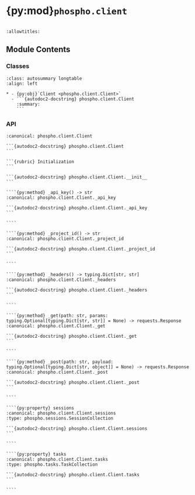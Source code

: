 # {py:mod}`phospho.client`

```{py:module} phospho.client
```

```{autodoc2-docstring} phospho.client
:allowtitles:
```

## Module Contents

### Classes

````{list-table}
:class: autosummary longtable
:align: left

* - {py:obj}`Client <phospho.client.Client>`
  - ```{autodoc2-docstring} phospho.client.Client
    :summary:
    ```
````

### API

`````{py:class} Client(api_key: typing.Optional[str] = None, project_id: typing.Optional[str] = None, base_url: typing.Optional[str] = None)
:canonical: phospho.client.Client

```{autodoc2-docstring} phospho.client.Client
```

```{rubric} Initialization
```

```{autodoc2-docstring} phospho.client.Client.__init__
```

````{py:method} _api_key() -> str
:canonical: phospho.client.Client._api_key

```{autodoc2-docstring} phospho.client.Client._api_key
```

````

````{py:method} _project_id() -> str
:canonical: phospho.client.Client._project_id

```{autodoc2-docstring} phospho.client.Client._project_id
```

````

````{py:method} _headers() -> typing.Dict[str, str]
:canonical: phospho.client.Client._headers

```{autodoc2-docstring} phospho.client.Client._headers
```

````

````{py:method} _get(path: str, params: typing.Optional[typing.Dict[str, str]] = None) -> requests.Response
:canonical: phospho.client.Client._get

```{autodoc2-docstring} phospho.client.Client._get
```

````

````{py:method} _post(path: str, payload: typing.Optional[typing.Dict[str, object]] = None) -> requests.Response
:canonical: phospho.client.Client._post

```{autodoc2-docstring} phospho.client.Client._post
```

````

````{py:property} sessions
:canonical: phospho.client.Client.sessions
:type: phospho.sessions.SessionCollection

```{autodoc2-docstring} phospho.client.Client.sessions
```

````

````{py:property} tasks
:canonical: phospho.client.Client.tasks
:type: phospho.tasks.TaskCollection

```{autodoc2-docstring} phospho.client.Client.tasks
```

````

`````
